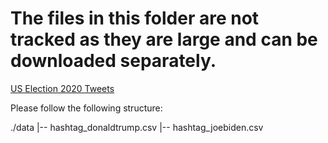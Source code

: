 # The files in this folder are not tracked as they are large and can be downloaded separately.

[US Election 2020 Tweets](https://www.kaggle.com/manchunhui/us-election-2020-tweets)

Please follow the following structure:

./data
    |-- hashtag_donaldtrump.csv
    |-- hashtag_joebiden.csv

